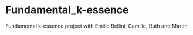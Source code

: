 # Fundamental_k-essence
 Fundamental k-essence project with Emilio Bellini, Camille, Ruth and Martin
